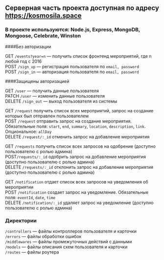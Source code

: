 ## Серверная часть проекта доступная по адресу https://kosmosila.space
### В проекте используются: Node.js, Express, MongoDB, Mongoose, Celebrate, Winston

####Без авторизации   

GET `/events?year=n` — получить список фронтенд мероприятий, где n любой год с 2016   
POST `/sign_up` — регистрация пользователя по `email, password`   
POST `/sign_in` — авторизация пользователя по `email, password`    

####Защищены авторизацией   

GET `/user` — получить данные пользователя   
PATCH `/user` — изменить данные пользователя   
DELETE `/sign_out` — выход пользователя из системы   

GET `/request`  получить список всех мероприятий, запрос на создание которых был отправлен пользователем   
POST `/request` отправить запрос на создание мероприятия. Обязательные поля: `start`, `end`, `summary`, `location`, `description`, `link`. Опциональное: `allDay`   
DELETE `/request/:_id` отменить запрос на добавление мероприятия   

GET `/requests` получить список всех запросов на одобрение (доступно пользователю с ролью админа)   
POST`/requests/:_id` одобрить запрос на добавление мероприятия (доступно пользователю с ролью админа)   
DELETE `/requests/:_id` отклонить запрос на добавление мероприятия (доступно пользователю с ролью админа)   

GET `/notification` отдает список всех запросов на уведомления об мероприятии   
POST `/notification` создает запрос на уведомление. Обязательные поля: `eventId`, `date`, `time`   
DELETE `/notification/:_id` удаляет запрос на уведомление (доступно пользователю с ролью админа)   

### Директории
`/controllers` — файлы контроллеров пользователя и карточки   
`/errors` — файлы обработки ошибок   
`/middlewares` — файлы промежуточных действий с данными   
`/models` — файлы описания схем пользователя и карточки   
`/routes` — файлы роутера  
